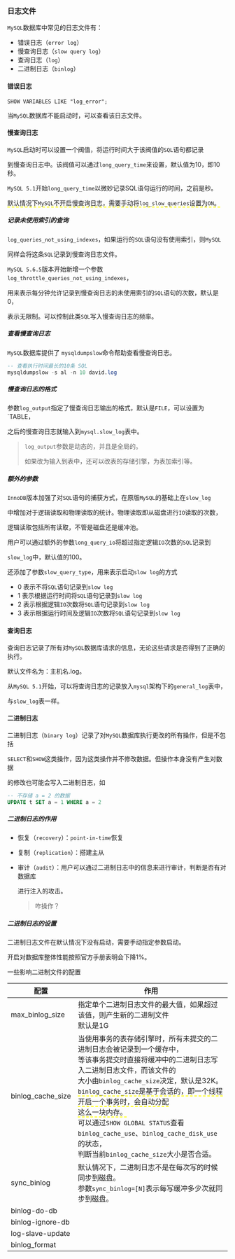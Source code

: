 ### 日志文件

`MySQL`数据库中常见的日志文件有：

* 错误日志（`error log`）
* 慢查询日志（`slow query log`）
* 查询日志（`log`）
* 二进制日志（`binlog`）



#### 错误日志

```mysql
SHOW VARIABLES LIKE "log_error";
```

当`MySQL`数据库不能启动时，可以查看该日志文件。



#### 慢查询日志

`MySQL`启动时可以设置一个阀值，将运行时间大于该阀值的`SQL`语句都记录

到慢查询日志中。该阀值可以通过`long_query_time`来设置，默认值为10，即10秒。

`MySQL 5.1`开始`long_query_time`以微妙记录SQL语句运行的时间，之前是秒。

<span style="border-bottom:2px dashed yellow;">默认情况下`MySQL`不开启慢查询日志，需要手动将`log_slow_queries`设置为`ON`。</span>

##### 记录未使用索引的查询

`log_queries_not_using_indexes`，如果运行的`SQL`语句没有使用索引，则`MySQL`

同样会将这条`SQL`记录到慢查询日志文件。

`MySQL 5.6.5`版本开始新增一个参数`log_throttle_queries_not_using_indexes`，

用来表示每分钟允许记录到慢查询日志的未使用索引的`SQL`语句的次数，默认是0，

表示无限制。可以控制此类`SQL`写入慢查询日志的频率。

##### 查看慢查询日志

`MySQL`数据库提供了 `mysqldumpslow`命令帮助查看慢查询日志。

```sql
-- 查看执行时间最长的10条 SQL
mysqldumpslow -s al -n 10 david.log
```

##### 慢查询日志的格式

参数`log_output`指定了慢查询日志输出的格式，默认是`FILE`，可以设置为`TABLE，

之后的慢查询日志就输入到`mysql.slow_log`表中。

> `log_output`参数是动态的，并且是全局的。
>
> 如果改为输入到表中，还可以改表的存储引擎，为表加索引等。

##### 额外的参数

`InnoDB`版本加强了对`SQL`语句的捕获方式，在原版`MySQL`的基础上在`slow_log`

中增加对于逻辑读取和物理读取的统计。物理读取即从磁盘进行`IO`读取的次数，

逻辑读取包括所有读取，不管是磁盘还是缓冲池。

用户可以通过额外的参数`long_query_io`将超过指定逻辑`IO`次数的`SQL`记录到

`slow_log`中，默认值的100。

还添加了参数`slow_query_type`，用来表示启动`slow log`的方式

* 0 表示不将`SQL`语句记录到`slow log`
* 1 表示根据运行时间将`SQL`语句记录到`slow log`
* 2 表示根据逻辑`IO`次数将`SQL`语句记录到`slow log`
* 3 表示根据运行时间及逻辑`IO`次数将`SQL`语句记录到`slow log`



#### 查询日志

查询日志记录了所有对`MySQL`数据库请求的信息，无论这些请求是否得到了正确的执行。

默认文件名为：主机名.log。

从`MySQL 5.1`开始，可以将查询日志的记录放入`mysql`架构下的`general_log`表中，

与`slow_log`表一样。



#### 二进制日志

二进制日志（`binary log`）记录了对`MySQL`数据库执行更改的所有操作，但是不包括

`SELECT`和`SHOW`这类操作，因为这类操作并不修改数据。但操作本身没有产生对数据

的修改也可能会写入二进制日志，如 

```SQL
-- 不存储 a = 2 的数据
UPDATE t SET a = 1 WHERE a = 2
```



##### 二进制日志的作用

* 恢复（`recovery`）：`point-in-time`恢复

* 复制（`replication`）：搭建主从

* 审计（`audit`）：用户可以通过二进制日志中的信息来进行审计，判断是否有对数据库

  进行注入的攻击。

  > 咋操作？



##### 二进制日志的设置

二进制日志文件在默认情况下没有启动，需要手动指定参数启动。

开启对数据库整体性能按照官方手册表明会下降1%。

一些影响二进制文件的配置

| 配置              | 作用                                                         |
| ----------------- | ------------------------------------------------------------ |
| max_binlog_size   | 指定单个二进制日志文件的最大值，如果超过该值，则产生新的二进制文件<br />默认是1G |
| binlog_cache_size | 当使用事务的表存储引擎时，所有未提交的二进制日志会被记录到一个缓存中，<br />等该事务提交时直接将缓冲中的二进制日志写入二进制日志文件，而该文件的<br />大小由`binlog_cache_size`决定，默认是32K。<br /><span style="border-bottom:2px dashed yellow;">`binlog_cache_size`是基于会话的，即一个线程开启一个事务时，会自动分配</span><br /><span style="border-bottom:2px dashed yellow;">这么一块内存。</span><br />可以通过`SHOW GLOBAL STATUS`查看`binlog_cache_use`、`binlog_cache_disk_use` 的状态，<br />判断当前`binlog_cache_size`大小是否合适。 |
| sync_binlog       | 默认情况下，二进制日志不是在每次写的时候同步到磁盘。<br />参数`sync_binlog=[N]`表示每写缓冲多少次就同步到磁盘。 |
| binlog-do-db      |                                                              |
| binlog-ignore-db  |                                                              |
| log-slave-update  |                                                              |
| binlog_format     |                                                              |

